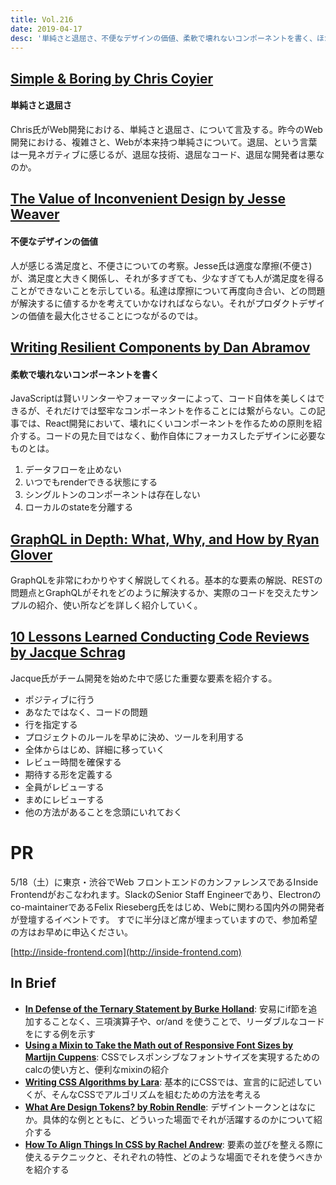 ```yaml
---
title: Vol.216
date: 2019-04-17
desc: '単純さと退屈さ、不便なデザインの価値、柔軟で壊れないコンポーネントを書く、ほか計10 リンク'
---
```


## [Simple & Boring by Chris Coyier](https://css-tricks.com/simple-boring/)

#### 単純さと退屈さ

Chris氏がWeb開発における、単純さと退屈さ、について言及する。昨今のWeb開発における、複雑さと、Webが本来持つ単純さについて。退屈、という言葉は一見ネガティブに感じるが、退屈な技術、退屈なコード、退屈な開発者は悪なのか。

## [The Value of Inconvenient Design by Jesse Weaver](https://medium.com/s/user-friendly/the-power-of-inconvenience-f0ae1773dd77)

#### 不便なデザインの価値

人が感じる満足度と、不便さについての考察。Jesse氏は適度な摩擦(不便さ)が、満足度と大きく関係し、それが多すぎても、少なすぎても人が満足度を得ることができないことを示している。私達は摩擦について再度向き合い、どの問題が解決するに値するかを考えていかなければならない。それがプロダクトデザインの価値を最大化させることにつながるのでは。

## [Writing Resilient Components by Dan Abramov](https://overreacted.io/writing-resilient-components/)

#### 柔軟で壊れないコンポーネントを書く

JavaScriptは賢いリンターやフォーマッターによって、コード自体を美しくはできるが、それだけでは堅牢なコンポーネントを作ることには繋がらない。この記事では、React開発において、壊れにくいコンポーネントを作るための原則を紹介する。コードの見た目ではなく、動作自体にフォーカスしたデザインに必要なものとは。

1. データフローを止めない
2. いつでもrenderできる状態にする
3. シングルトンのコンポーネントは存在しない
4. ローカルのstateを分離する

## [GraphQL in Depth: What, Why, and How by Ryan Glover](https://ponyfoo.com/articles/graphql-in-depth-what-why-and-how)

GraphQLを非常にわかりやすく解説してくれる。基本的な要素の解説、RESTの問題点とGraphQLがそれをどのように解決するか、実際のコードを交えたサンプルの紹介、使い所などを詳しく紹介していく。

## [10 Lessons Learned Conducting Code Reviews by Jacque Schrag](https://dev.to/jnschrag/10-lessons-learned-conducting-code-reviews-5di6)

Jacque氏がチーム開発を始めた中で感じた重要な要素を紹介する。

- ポジティブに行う
- あなたではなく、コードの問題
- 行を指定する
- プロジェクトのルールを早めに決め、ツールを利用する
- 全体からはじめ、詳細に移っていく
- レビュー時間を確保する
- 期待する形を定義する
- 全員がレビューする
- まめにレビューする
- 他の方法があることを念頭にいれておく

# PR

5/18（土）に東京・渋谷でWeb フロントエンドのカンファレンスであるInside Frontendがおこなわれます。SlackのSenior Staff Engineerであり、Electronのco-maintainerであるFelix Rieseberg氏をはじめ、Webに関わる国内外の開発者が登壇するイベントです。
すでに半分ほど席が埋まっていますので、参加希望の方はお早めに申込ください。

[http://inside-frontend.com](http://inside-frontend.com)

## In Brief
- [**In Defense of the Ternary Statement by Burke Holland**](https://css-tricks.com/in-defense-of-the-ternary-statement/): 安易にif節を追加することなく、三項演算子や、or/and を使うことで、リーダブルなコードをにする例を示す
- [**Using a Mixin to Take the Math out of Responsive Font Sizes by Martijn Cuppens**](https://css-tricks.com/using-a-mixin-to-take-the-math-out-of-responsive-font-sizes/): CSSでレスポンシブなフォントサイズを実現するためのcalcの使い方と、便利なmixinの紹介
- [**Writing CSS Algorithms by Lara**](https://notlaura.com/writing-css-algorithms/): 基本的にCSSでは、宣言的に記述していくが、そんなCSSでアルゴリズムを組むための方法を考える
- [**What Are Design Tokens? by Robin Rendle**](https://css-tricks.com/what-are-design-tokens/): デザイントークンとはなにか。具体的な例とともに、どういった場面でそれが活躍するのかについて紹介する
- [**How To Align Things In CSS by Rachel Andrew**](https://www.smashingmagazine.com/2019/03/css-alignment/): 要素の並びを整える際に使えるテクニックと、それぞれの特性、どのような場面でそれを使うべきかを紹介する
